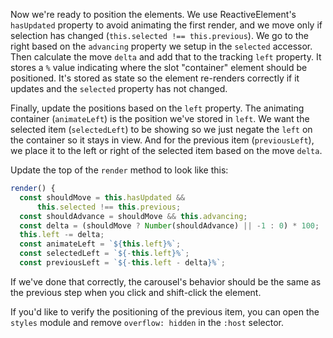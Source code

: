 Now we're ready to position the elements. We use ReactiveElement's `hasUpdated`
property to avoid animating the first render, and we move only if selection
has changed (`this.selected !== this.previous`). We go to the right based on
the `advancing` property we setup in the `selected` accessor. Then calculate
the move `delta` and add that to the tracking `left` property. It stores a
`%` value indicating where the slot "container" element should be positioned.
It's stored as state so the element re-renders correctly if it updates and
the `selected` property has not changed.

Finally, update the positions based on the `left` property. The animating
container (`animateLeft`) is the position we've stored in `left`.
We want the selected item (`selectedLeft`) to be showing so we just negate
the `left` on the container so it stays in view. And for the previous item
(`previousLeft`), we place it to the left or right of the selected item based
on the move `delta`.

Update the top of the `render` method to look like this:

```ts
render() {
  const shouldMove = this.hasUpdated &&
      this.selected !== this.previous;
  const shouldAdvance = shouldMove && this.advancing;
  const delta = (shouldMove ? Number(shouldAdvance) || -1 : 0) * 100;
  this.left -= delta;
  const animateLeft = `${this.left}%`;
  const selectedLeft = `${-this.left}%`;
  const previousLeft = `${-this.left - delta}%`;
```

If we've done that correctly, the carousel's behavior should be the same
as the previous step when you click and shift-click the element.

If you'd like to
verify the positioning of the previous item, you can open the `styles` module
and remove `overflow: hidden` in the `:host` selector.
